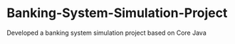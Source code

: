 # Banking-System-Simulation-Project
Developed a banking system simulation project based on Core Java
